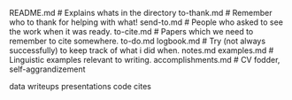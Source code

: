README.md # Explains whats in the directory
to-thank.md   # Remember who to thank for helping with what!
send-to.md   # People who asked to see the work when it was ready.
to-cite.md     # Papers which we need to remember to cite somewhere.
to-do.md
logbook.md   # Try (not always successfully) to keep track of what i did when.
notes.md
examples.md # Linguistic examples relevant to writing.
accomplishments.md # CV fodder, self-aggrandizement

data
writeups
presentations
code
cites
